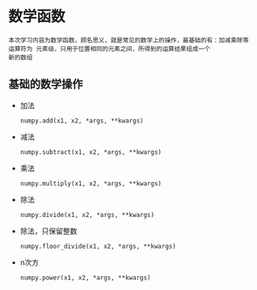 # 数学函数
```
本次学习内容为数学函数，顾名思义，就是常见的数学上的操作，最基础的有：加减乘除等
运算符为 元素级，只用于位置相同的元素之间，所得到的运算结果组成一个
新的数组
```
## 基础的数学操作
- 加法
  ```
  numpy.add(x1, x2, *args, **kwargs)
  ```
- 减法
  ```
  numpy.subtract(x1, x2, *args, **kwargs)
  ```
- 乘法
  ```
  numpy.multiply(x1, x2, *args, **kwargs)
  ```
- 除法
  ```
  numpy.divide(x1, x2, *args, **kwargs)
  ```
- 除法，只保留整数
  ```
  numpy.floor_divide(x1, x2, *args, **kwargs)
  ```
- n次方
  ```
  numpy.power(x1, x2, *args, **kwargs)
  ```